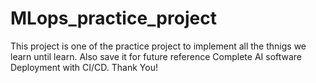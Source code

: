 # MLops_practice_project
This project is one of the practice project to implement all the thnigs we learn until learn.
Also save it for future reference Complete AI software Deployment with CI/CD.
Thank You!
